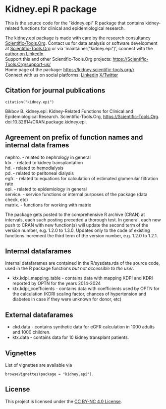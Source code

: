 # Kidney.epi R package

This is the source code for the "kidney.epi" R package that contains kidney-related functions for clinical and epidemiological research.  

The kidney.epi package is made with care by the research consultancy [Scientific-Tools.Org](https://Scientific-Tools.Org).
Contact us for data analysis or software development at [Scientific-Tools.Org](https://Scientific-Tools.Org/contact) or via 'maintainer("kidney.epi")', connect with the [author on LinkedIn](https://www.linkedin.com/in/boris-bikbov).  
Support this and other Scientific-Tools.Org projects: https://Scientific-Tools.Org/support-us/  
Home page of the package: https://kidney.scientific-tools.org/r  
Connect with us on social platforms: [LinkedIn](https://www.linkedin.com/company/scientific-tools-org/) [X/Twitter](https://twitter.com/SciToolsOrg)


## Citation for journal publications
	citation("kidney.epi")
Bikbov B. kidney.epi: Kidney-Related Functions for Clinical and Epidemiological Research. Scientific-Tools.Org, https://Scientific-Tools.Org. doi:10.32614/CRAN.package.kidney.epi.

## Agreement on prefix of function names and internal data frames
nephro. - related to nephrology in general  
ktx. - related to kidney transplantation  
hd. - related to hemodialysis  
pd. - related to peritoneal dialysis  
egfr. - related to equations for calculation of estimated glomerular filtration rate  
epi. - related to epidemiology in general  
service. - service functions or internal purposes of the package (data check, etc)  
matrix. - functions for working with matrix  

The package gets posted to the comprehensive R archive (CRAN) at intervals, each such posting preceded a thorough test. In general, each new push to CRAN with new function(s) will update the second term of the version number, e.g. 1.2.0 to 1.3.0. Updates only to the code of existing functions increment the third term of the version number, e.g. 1.2.0 to 1.2.1.
	
## Internal datafarames
Internal datafarames are contained in the R/sysdata.rda of the source code, used in the R package functions *but not accessible to the user*.  

- ktx.kdpi_mapping_table - contains data with mapping KDPI and KDRI reported by OPTN for the years 2014-2024  
- ktx.kdpi_coefficients - contains data with coefficients used by OPTN for the calculation (KDRI scaling factor, chances of hypertension and diabetes in case if they were unknown for donor, etc)  

## External datafarames 
- ckd.data - contains synthetic data for eGFR calculation in 1000 adults and 1000 children.  
- ktx.data - contains data for 10 kidney transplant patients.
	
## Vignettes
List of vignettes are available via  

	browseVignettes(package = "kidney.epi").

## License

This project is licensed under the [CC BY-NC 4.0 License](https://creativecommons.org/licenses/by-nc/4.0/).
